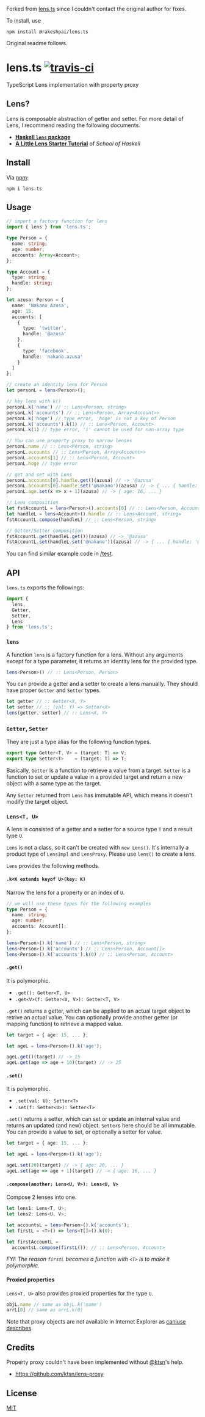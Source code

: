 Forked from [lens.ts](https://github.com/utatti/lens.ts) since I couldn't contact the original author for fixes.

To install, use
```
npm install @rakeshpai/lens.ts
```

Original readme follows.

# lens.ts [![travis-ci](https://travis-ci.org/utatti/lens.ts.svg?branch=master)](https://travis-ci.org/utatti/lens.ts)

TypeScript Lens implementation with property proxy

## Lens?

Lens is composable abstraction of getter and setter. For more detail of Lens, I
recommend reading the following documents.

- [**Haskell `lens` package**](https://hackage.haskell.org/package/lens)
- [**A Little Lens Starter Tutorial**](https://www.schoolofhaskell.com/school/to-infinity-and-beyond/pick-of-the-week/a-little-lens-starter-tutorial) of *School of Haskell*

## Install

Via [npm](https://www.npmjs.com/package/lens.ts):

```shell
npm i lens.ts
```

## Usage

```typescript
// import a factory function for lens
import { lens } from 'lens.ts';

type Person = {
  name: string;
  age: number;
  accounts: Array<Account>;
};

type Account = {
  type: string;
  handle: string;
};

let azusa: Person = {
  name: 'Nakano Azusa',
  age: 15,
  accounts: [
    {
      type: 'twitter',
      handle: '@azusa'
    },
    {
      type: 'facebook',
      handle: 'nakano.azusa'
    }
  ]
};

// create an identity lens for Person
let personL = lens<Person>();

// key lens with k()
personL.k('name') // :: Lens<Person, string>
personL.k('accounts') // :: Lens<Person, Array<Account>>
personL.k('hoge') // type error, 'hoge' is not a key of Person
personL.k('accounts').k(1) // :: Lens<Person, Account>
personL.k(1) // type error, 'i' cannot be used for non-array type

// You can use property proxy to narrow lenses
personL.name // :: Lens<Person, string>
personL.accounts // :: Lens<Person, Array<Account>>
personL.accounts[1] // :: Lens<Person, Account>
personL.hoge // type error

// get and set with Lens
personL.accounts[0].handle.get()(azusa) // -> '@azusa'
personL.accounts[0].handle.set('@nakano')(azusa) // -> { ... { handle: '@nakano' } ... }
personL.age.set(x => x + 1)(azusa) // -> { age: 16, ... }

// Lens composition
let fstAccountL = lens<Person>().accounts[0] // :: Lens<Person, Account>
let handleL = lens<Account>().handle // :: Lens<Account, string>
fstAccountL.compose(handleL) // :: Lens<Person, string>

// Getter/Setter composition
fstAccountL.get(handleL.get())(azusa) // -> '@azusa'
fstAccountL.set(handleL.set('@nakano'))(azusa) // -> { ... { handle: '@nakano' } ... }
```

You can find similar example code in [/test](test).

## API

`lens.ts` exports the followings:

```typescript
import {
  lens,
  Getter,
  Setter,
  Lens
} from 'lens.ts';
```

### `lens`

A function `lens` is a factory function for a lens. Without any arguments
except for a type parameter, it returns an identity lens for the provided
type.

```typescript
lens<Person>() // :: Lens<Person, Person>
```

You can provide a getter and a setter to create a lens manually. They should
have proper `Getter` and `Setter` types.

```typescript
let getter // :: Getter<X, Y>
let setter // :: (val: Y) => Setter<X>
lens(getter, setter) // :: Lens<X, Y>
```

### `Getter`, `Setter`

They are just a type alias for the following function types.

```typescript
export type Getter<T, V> = (target: T) => V;
export type Setter<T>    = (target: T) => T;
```

Basically, `Getter` is a function to retrieve a value from a target. `Setter` is
a function to set or update a value in a provided target and return a new object
with a same type as the target.

Any `Setter` returned from `Lens` has immutable API, which means it doesn't
modify the target object.

### `Lens<T, U>`

A lens is consisted of a getter and a setter for a source type `T` and a
result type `U`.

`Lens` is not a class, so it can't be created with `new Lens()`. It's
internally a product type of `LensImpl` and `LensProxy`. Please use `lens()`
to create a lens.

`Lens` provides the following methods.

#### `.k<K extends keyof U>(key: K)`

Narrow the lens for a property or an index of `U`.

```typescript
// we will use these types for the following examples
type Person = {
  name: string;
  age: number;
  accounts: Account[];
};

lens<Person>().k('name') // :: Lens<Person, string>
lens<Person>().k('accounts') // :: Lens<Person, Account[]>
lens<Person>().k('accounts').k(0) // :: Lens<Person, Account>
```

#### `.get()`

It is polymorphic.

- `.get(): Getter<T, U>`
- `.get<V>(f: Getter<U, V>): Getter<T, V>`

`.get()` returns a getter, which can be applied to an actual target object to
retrive an actual value. You can optionally provide another getter (or mapping
function) to retrieve a mapped value.

```typescript
let target = { age: 15, ... };

let ageL = lens<Person>().k('age');

ageL.get()(target) // -> 15
ageL.get(age => age + 10)(target) // -> 25
```

#### `.set()`

It is polymorphic.

- `.set(val: U): Setter<T>`
- `.set(f: Setter<U>): Setter<T>`

`.set()` returns a setter, which can set or update an internal value and returns
an updated (and new) object. `Setter`s here should be all immutable. You can
provide a value to set, or optionally a setter for value.

```typescript
let target = { age: 15, ... };

let ageL = lens<Person>().k('age');

ageL.set(20)(target) // -> { age: 20, ... }
ageL.set(age => age + 1)(target) // -> { age: 16, ... }
```

#### `.compose(another: Lens<U, V>): Lens<U, V>`

Compose 2 lenses into one.

```typescript
let lens1: Lens<T, U>;
let lens2: Lens<U, V>;

let accountsL = lens<Person>().k('accounts');
let firstL = <T>() => lens<T[]>().k(0);

let firstAccountL =
  accountsL.compose(firstL()); // :: Lens<Person, Account>
```

*FYI: The reason `firstL` becomes a function with `<T>` is to make it
polymorphic.*

#### Proxied properties

`Lens<T, U>` also provides proxied properties for the type `U`.

```typescript
objL.name // same as objL.k('name')
arrL[0] // same as arrL.k(0)
```

Note that proxy objects are not available in Internet Explorer as [caniuse describes](https://caniuse.com/#feat=proxy).

## Credits

Property proxy couldn't have been implemented without
[@ktsn](https://github.com/ktsn)'s help.

- https://github.com/ktsn/lens-proxy

## License

[MIT](LICENSE)
